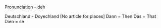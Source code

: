 Pronunciation - deh

Deutschland - Doyechland [No article for places]
Dann = Then
Das = That
Dien = se
